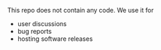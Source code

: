 This repo does not contain any code. We use it for

* user discussions
* bug reports
* hosting software releases

